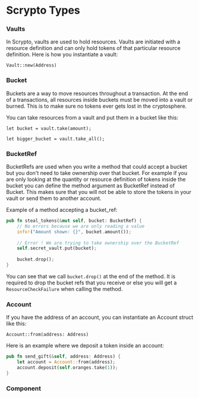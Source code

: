 # Scrypto Types

### Vaults

In Scrypto, vaults are used to hold resources. Vaults are initiated with a resource definition and can only hold tokens of that particular resource definition. Here is how you instantiate a vault:&#x20;

`Vault::new(Address)`

### Bucket

Buckets are a way to move resources throughout a transaction. At the end of a transactions, all resources inside buckets must be moved into a vault or burned. This is to make sure no tokens ever gets lost in the cryptosphere.

You can take resources from a vault and put them in a bucket like this:

`let bucket = vault.take(amount);`

`let bigger_bucket = vault.take_all();`

### BucketRef

BucketRefs are used when you write a method that could accept a bucket but you don't need to take ownership over that bucket. For example if you are only looking at the quantity or resource definition of tokens inside the bucket you can define the method argument as BucketRef instead of Bucket. This makes sure that you will not be able to store the tokens in your vault or send them to another account.

Example of a method accepting a bucket\_ref:

```rust
pub fn steal_tokens(&mut self, bucket: BucketRef) {
    // No errors because we are only reading a value
    info!("Amount shown: {}", bucket.amount()); 
    
    // Error ! We are trying to take ownership over the BucketRef
    self.secret_vault.put(bucket);
    
    bucket.drop();
}
```

You can see that we call `bucket.drop()` at the end of the method. It is required to drop the bucket refs that you receive or else you will get a `ResourceCheckFailure` when calling the method.

### Account

If you have the address of an account, you can instantiate an Account struct like this:

`Account::from(address: Address)`

Here is an example where we deposit a token inside an account:

```rust
pub fn send_gift(&self, address: Address) {
    let account = Account::from(address);
    account.deposit(self.oranges.take(1));
}
```

### Component



